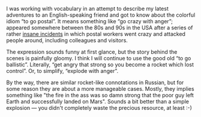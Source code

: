 ﻿I was working with vocabulary in an attempt to describe my latest adventures to an English-speaking friend and got to know about the colorful idiom “to go postal”. It means something like “go crazy with anger”; appeared somewhere between the 80s and 90s in the USA after a series of rather [insane incidents](https://en.wikipedia.org/wiki/Going_postal) in which postal workers went crazy and attacked people around, including colleagues and visitors.

The expression sounds funny at first glance, but the story behind the scenes is painfully gloomy. I think I will continue to use the good old “to go ballistic”. Literally, “get angry that strong so you become a rocket which lost control”. Or, to simplify, “explode with anger”.

By the way, there are similar rocket-like connotations in Russian, but for some reason they are about a more manageable cases. Mostly, they implies something like "the fire in the ass was so damn strong that the poor guy left Earth and successfully landed on Mars". Sounds a bit better than a simple explosion — you didn't completely waste the precious resource, at least :-)